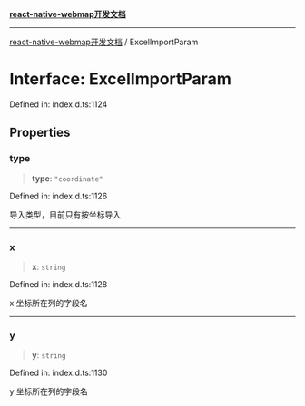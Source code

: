 [**react-native-webmap开发文档**](../README.md)

***

[react-native-webmap开发文档](../globals.md) / ExcelImportParam

# Interface: ExcelImportParam

Defined in: index.d.ts:1124

## Properties

### type

> **type**: `"coordinate"`

Defined in: index.d.ts:1126

导入类型，目前只有按坐标导入

***

### x

> **x**: `string`

Defined in: index.d.ts:1128

x 坐标所在列的字段名

***

### y

> **y**: `string`

Defined in: index.d.ts:1130

y 坐标所在列的字段名
